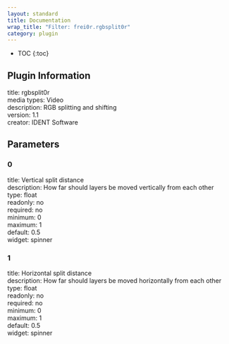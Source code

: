 ```yaml
---
layout: standard
title: Documentation
wrap_title: "Filter: frei0r.rgbsplit0r"
category: plugin
---
```

* TOC
{:toc}

## Plugin Information

title: rgbsplit0r  
media types:
Video  
description: RGB splitting and shifting  
version: 1.1  
creator: IDENT Software  

## Parameters

### 0

title: Vertical split distance    
description:
How far should layers be moved vertically from each other  
type: float  
readonly: no  
required: no  
minimum: 0  
maximum: 1  
default: 0.5  
widget: spinner  

### 1

title: Horizontal split distance    
description:
How far should layers be moved horizontally from each other  
type: float  
readonly: no  
required: no  
minimum: 0  
maximum: 1  
default: 0.5  
widget: spinner  

